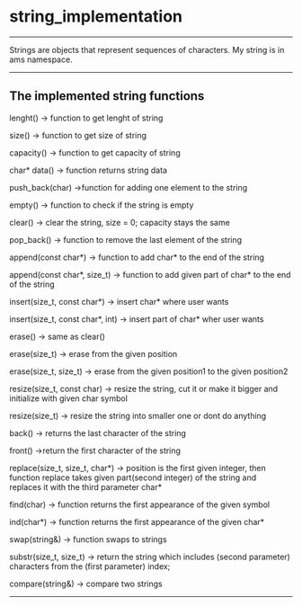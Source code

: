 # string_implementation

<hr>

Strings are objects that represent sequences of characters.
My string is in ams namespace.

---------------------------------------------------------------------
The implemented string functions
---------------------------------------------------------------------
   lenght()   -> function to get lenght of string
   
   size()     -> function to get size of string 
   
   capacity() -> function to get capacity of string
   
   char* data() -> function returns string data
   
   push_back(char) ->function for adding one element to the string
   
   empty() -> function to check if the string is empty
   
   clear() -> clear the string, size = 0; capacity stays the same
   
   pop_back() -> function to remove the last element of the string
   
   append(const char*) -> function to add char* to the end of the string
   
   append(const char*, size_t) -> function to add given part of char* to the end of the string
   
   insert(size_t, const char*) -> insert char* where user wants
   
   insert(size_t, const char*, int) -> insert part of char* wher user wants
   
   erase() -> same as clear()
   
   erase(size_t) -> erase from the given position
   
   erase(size_t, size_t) -> erase from the given position1 to the given position2
   
   resize(size_t, const char) -> resize the string, cut it or make it bigger and initialize with given char symbol
   
   resize(size_t) -> resize the string into smaller one or dont do anything
   
   back()  -> returns the last character of the string
   
   front() ->return the first character of the string
   
   replace(size_t, size_t, char*) -> position is the first given integer, then function replace takes given part(second integer) of the string and     
             replaces it with the third parameter char*
             
   find(char) -> function returns the first appearance of the given symbol
   
   ind(char*) -> function returns the first appearance of the given char*
   
   swap(string&) -> function swaps to strings
   
   substr(size_t, size_t) -> return the string which includes (second parameter) characters from the (first parameter) index;
   
   compare(string&) -> compare two strings
   
   <hr>
